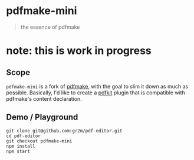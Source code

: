 # pdfmake-mini

> the essence of pdfmake

# note: this is work in progress

## Scope

`pdfmake-mini` is a fork of [pdfmake](http://pdfmake.org/), with the goal
to slim it down as much as possible. Basically, I'd like to create a
[pdfkit](https://github.com/devongovett/pdfkit/) plugin that is compatible
with pdfmake's content declaration.

## Demo / Playground

```
git clone git@github.com:gr2m/pdf-editor.git
cd pdf-editor
git checkout pdfmake-mini
npm install
npm start
```
